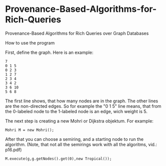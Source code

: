 # Provenance-Based-Algorithms-for-Rich-Queries
Provenance-Based Algorithms for Rich Queries over Graph Databases

How to use the program

First, define the graph. Here is an example:
```
7
0 1 5
0 2 3
1 2 7
2 3 4
3 4 2
3 6 10
5 6 8
```

The first line shows, that how many nodes are in the graph. The other lines are the non-directed edges.
So for example the "0 1 5" line means, that from the 0-labeled node to the 1-labeled node is an edge, wich weight is 5.

The next step is creating a new Mohri or Dijkstra objektum. For example:

```
Mohri M = new Mohri();
```
After that you can choose a semiring, and a starting node to run the algorithm. (Note, that not all the semirings work with all the algoritms, vid.: p16.pdf)

```
M.execute(g,g.getNodes().get(0),new Tropical());
```
